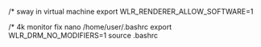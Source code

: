 /* sway in virtual machine
export WLR_RENDERER_ALLOW_SOFTWARE=1

/* 4k monitor fix
nano /home/user/.bashrc
export WLR_DRM_NO_MODIFIERS=1
source .bashrc
